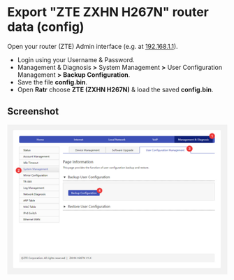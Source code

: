 # Export "ZTE ZXHN H267N" router data (config)

Open your router (ZTE) Admin interface (e.g. at [192.168.1.1](http://192.168.1.1)).  

* Login using your Username & Password.
* Management & Diagnosis **>** System Management **>** User Configuration Management **>** **Backup Configuration**.
* Save the file **config.bin**.
* Open **Ratr** choose **ZTE (ZXHN H267N)** & load the saved **config.bin**.

## Screenshot

[![how](./../.static/zte.jpg)](#)